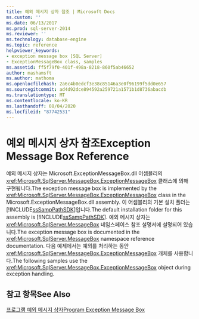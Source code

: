 ```yaml
---
title: 예외 메시지 상자 참조 | Microsoft Docs
ms.custom: ''
ms.date: 06/13/2017
ms.prod: sql-server-2014
ms.reviewer: ''
ms.technology: database-engine
ms.topic: reference
helpviewer_keywords:
- exception message box [SQL Server]
- ExceptionMessageBox class, samples
ms.assetid: ff5f79f0-401f-498a-8218-860f5ab46652
author: mashamsft
ms.author: mathoma
ms.openlocfilehash: 2a6c4b0edcf3e38c85146a3e0f96199f5dd0e657
ms.sourcegitcommit: ad4d92dce894592a259721a1571b1d8736abacdb
ms.translationtype: MT
ms.contentlocale: ko-KR
ms.lasthandoff: 08/04/2020
ms.locfileid: "87742531"
---
```

# <a name="exception-message-box-reference"></a><span data-ttu-id="b656f-102">예외 메시지 상자 참조</span><span class="sxs-lookup"><span data-stu-id="b656f-102">Exception Message Box Reference</span></span>
  <span data-ttu-id="b656f-103">예외 메시지 상자는 Microsoft.ExceptionMessageBox.dll 어셈블리의 <xref:Microsoft.SqlServer.MessageBox.ExceptionMessageBox> 클래스에 의해 구현됩니다.</span><span class="sxs-lookup"><span data-stu-id="b656f-103">The exception message box is implemented by the <xref:Microsoft.SqlServer.MessageBox.ExceptionMessageBox> class in the Microsoft.ExceptionMessageBox.dll assembly.</span></span> <span data-ttu-id="b656f-104">이 어셈블리의 기본 설치 폴더는 [!INCLUDE[ssSampPathSDK](../../includes/sssamppathsdk-md.md)]입니다.</span><span class="sxs-lookup"><span data-stu-id="b656f-104">The default installation folder for this assembly is [!INCLUDE[ssSampPathSDK](../../includes/sssamppathsdk-md.md)].</span></span> <span data-ttu-id="b656f-105">예외 메시지 상자는 <xref:Microsoft.SqlServer.MessageBox> 네임스페이스 참조 설명서에 설명되어 있습니다.</span><span class="sxs-lookup"><span data-stu-id="b656f-105">The exception message box is documented in the <xref:Microsoft.SqlServer.MessageBox> namespace reference documentation.</span></span> <span data-ttu-id="b656f-106">다음 예제에서는 예외를 처리하는 동안 <xref:Microsoft.SqlServer.MessageBox.ExceptionMessageBox> 개체를 사용합니다.</span><span class="sxs-lookup"><span data-stu-id="b656f-106">The following samples use the <xref:Microsoft.SqlServer.MessageBox.ExceptionMessageBox> object during exception handling.</span></span>  
  
## <a name="see-also"></a><span data-ttu-id="b656f-107">참고 항목</span><span class="sxs-lookup"><span data-stu-id="b656f-107">See Also</span></span>  
 [<span data-ttu-id="b656f-108">프로그램 예외 메시지 상자</span><span class="sxs-lookup"><span data-stu-id="b656f-108">Program Exception Message Box</span></span>](../../../2014/database-engine/dev-guide/program-exception-message-box.md)  
  
  
